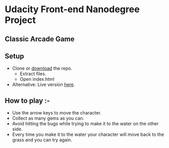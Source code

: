 # Udacity Front-end Nanodegree Project

## Classic Arcade Game

## Setup

* Clone or [download](https://github.com/kingslayer4896/Classic-Arcade-Game/archive/master.zip) the repo.
  * Extract files.
  * Open index.html
* Alternative: Live version [here](https://kingslayer4896.github.io/Classic-Arcade-Game/).

## How to play :-

* Use the arrow keys to move the character.
* Collect as many gems as you can.
* Avoid hitting the bugs while trying to make it to the water on the other side.
* Every time you make it to the water your character will move back to the grass and you can try again.

